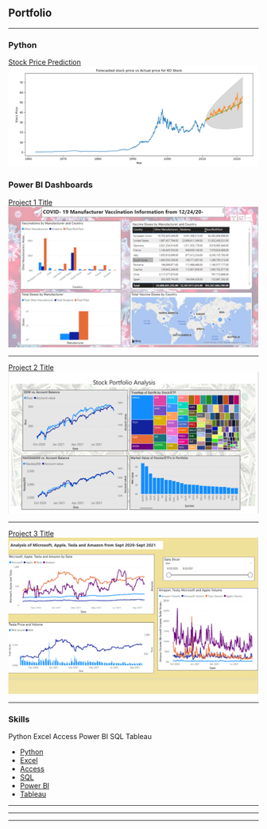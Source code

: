 ## Portfolio

---

### Python 

[Stock Price Prediction](/sample_page)
<img src="images/ko.PNG?raw=true"/>
 
### Power BI Dashboards

[Project 1 Title](/sample_page)
<img src="images/vaccinationbymanufacturer.PNG?raw=true"/>
 
---
[Project 2 Title](/pdf/sample_presentation.pdf)
<img src="images/Stockprofile.PNG?raw=true"/>

---
[Project 3 Title](http://example.com/)
<img src="images/Big4stocks.PNG?raw=true"/>

---

### Skills

Python
Excel
Access
Power BI
SQL
Tableau


- [Python](https://github.com/juliewoolslayer/juliewoolslayer.github.io/blob/master/stockpredictionregressionARIMAfinal.ipynb)
- [Excel](http://example.com/)
- [Access](http://example.com/)
- [SQL](http://example.com/)
- [Power BI](http://example.com/)
- [Tableau](http://example.com/)

---




---




--- 
